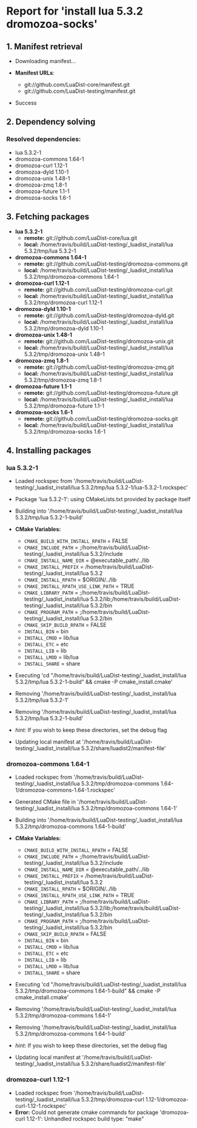 # Report for 'install lua 5.3.2 dromozoa-socks'


## 1. Manifest retrieval

- Downloading manifest...

- **Manifest URLs**:
    - git://github.com/LuaDist-core/manifest.git
    - git://github.com/LuaDist-testing/manifest.git
- Success

## 2. Dependency solving


### Resolved dependencies:
- lua 5.3.2-1
- dromozoa-commons 1.64-1
- dromozoa-curl 1.12-1
- dromozoa-dyld 1.10-1
- dromozoa-unix 1.48-1
- dromozoa-zmq 1.8-1
- dromozoa-future 1.1-1
- dromozoa-socks 1.6-1

## 3. Fetching packages

- **lua 5.3.2-1**
    - **remote:** git://github.com/LuaDist-core/lua.git
    - **local:** /home/travis/build/LuaDist-testing/_luadist_install/lua 5.3.2/tmp/lua 5.3.2-1
- **dromozoa-commons 1.64-1**
    - **remote:** git://github.com/LuaDist-testing/dromozoa-commons.git
    - **local:** /home/travis/build/LuaDist-testing/_luadist_install/lua 5.3.2/tmp/dromozoa-commons 1.64-1
- **dromozoa-curl 1.12-1**
    - **remote:** git://github.com/LuaDist-testing/dromozoa-curl.git
    - **local:** /home/travis/build/LuaDist-testing/_luadist_install/lua 5.3.2/tmp/dromozoa-curl 1.12-1
- **dromozoa-dyld 1.10-1**
    - **remote:** git://github.com/LuaDist-testing/dromozoa-dyld.git
    - **local:** /home/travis/build/LuaDist-testing/_luadist_install/lua 5.3.2/tmp/dromozoa-dyld 1.10-1
- **dromozoa-unix 1.48-1**
    - **remote:** git://github.com/LuaDist-testing/dromozoa-unix.git
    - **local:** /home/travis/build/LuaDist-testing/_luadist_install/lua 5.3.2/tmp/dromozoa-unix 1.48-1
- **dromozoa-zmq 1.8-1**
    - **remote:** git://github.com/LuaDist-testing/dromozoa-zmq.git
    - **local:** /home/travis/build/LuaDist-testing/_luadist_install/lua 5.3.2/tmp/dromozoa-zmq 1.8-1
- **dromozoa-future 1.1-1**
    - **remote:** git://github.com/LuaDist-testing/dromozoa-future.git
    - **local:** /home/travis/build/LuaDist-testing/_luadist_install/lua 5.3.2/tmp/dromozoa-future 1.1-1
- **dromozoa-socks 1.6-1**
    - **remote:** git://github.com/LuaDist-testing/dromozoa-socks.git
    - **local:** /home/travis/build/LuaDist-testing/_luadist_install/lua 5.3.2/tmp/dromozoa-socks 1.6-1

## 4. Installing packages


### lua 5.3.2-1
- Loaded rockspec from '/home/travis/build/LuaDist-testing/_luadist_install/lua 5.3.2/tmp/lua 5.3.2-1/lua-5.3.2-1.rockspec'
- Package 'lua 5.3.2-1': using CMakeLists.txt provided by package itself
- Building into '/home/travis/build/LuaDist-testing/_luadist_install/lua 5.3.2/tmp/lua 5.3.2-1-build'
- **CMake Variables:**
    - `CMAKE_BUILD_WITH_INSTALL_RPATH` = FALSE
    - `CMAKE_INCLUDE_PATH` = ;/home/travis/build/LuaDist-testing/_luadist_install/lua 5.3.2/include
    - `CMAKE_INSTALL_NAME_DIR` = @executable_path/../lib
    - `CMAKE_INSTALL_PREFIX` = /home/travis/build/LuaDist-testing/_luadist_install/lua 5.3.2
    - `CMAKE_INSTALL_RPATH` = $ORIGIN/../lib
    - `CMAKE_INSTALL_RPATH_USE_LINK_PATH` = TRUE
    - `CMAKE_LIBRARY_PATH` = ;/home/travis/build/LuaDist-testing/_luadist_install/lua 5.3.2/lib;/home/travis/build/LuaDist-testing/_luadist_install/lua 5.3.2/bin
    - `CMAKE_PROGRAM_PATH` = ;/home/travis/build/LuaDist-testing/_luadist_install/lua 5.3.2/bin
    - `CMAKE_SKIP_BUILD_RPATH` = FALSE
    - `INSTALL_BIN` = bin
    - `INSTALL_CMOD` = lib/lua
    - `INSTALL_ETC` = etc
    - `INSTALL_LIB` = lib
    - `INSTALL_LMOD` = lib/lua
    - `INSTALL_SHARE` = share
- Executing 'cd "/home/travis/build/LuaDist-testing/_luadist_install/lua 5.3.2/tmp/lua 5.3.2-1-build" && cmake -P cmake_install.cmake'
- Removing '/home/travis/build/LuaDist-testing/_luadist_install/lua 5.3.2/tmp/lua 5.3.2-1'
- Removing '/home/travis/build/LuaDist-testing/_luadist_install/lua 5.3.2/tmp/lua 5.3.2-1-build'

- *hint:* If you wish to keep these directories, set the debug flag
- Updating local manifest at '/home/travis/build/LuaDist-testing/_luadist_install/lua 5.3.2/share/luadist2/manifest-file'

### dromozoa-commons 1.64-1
- Loaded rockspec from '/home/travis/build/LuaDist-testing/_luadist_install/lua 5.3.2/tmp/dromozoa-commons 1.64-1/dromozoa-commons-1.64-1.rockspec'
- Generated CMake file in '/home/travis/build/LuaDist-testing/_luadist_install/lua 5.3.2/tmp/dromozoa-commons 1.64-1'
- Building into '/home/travis/build/LuaDist-testing/_luadist_install/lua 5.3.2/tmp/dromozoa-commons 1.64-1-build'
- **CMake Variables:**
    - `CMAKE_BUILD_WITH_INSTALL_RPATH` = FALSE
    - `CMAKE_INCLUDE_PATH` = ;/home/travis/build/LuaDist-testing/_luadist_install/lua 5.3.2/include
    - `CMAKE_INSTALL_NAME_DIR` = @executable_path/../lib
    - `CMAKE_INSTALL_PREFIX` = /home/travis/build/LuaDist-testing/_luadist_install/lua 5.3.2
    - `CMAKE_INSTALL_RPATH` = $ORIGIN/../lib
    - `CMAKE_INSTALL_RPATH_USE_LINK_PATH` = TRUE
    - `CMAKE_LIBRARY_PATH` = ;/home/travis/build/LuaDist-testing/_luadist_install/lua 5.3.2/lib;/home/travis/build/LuaDist-testing/_luadist_install/lua 5.3.2/bin
    - `CMAKE_PROGRAM_PATH` = ;/home/travis/build/LuaDist-testing/_luadist_install/lua 5.3.2/bin
    - `CMAKE_SKIP_BUILD_RPATH` = FALSE
    - `INSTALL_BIN` = bin
    - `INSTALL_CMOD` = lib/lua
    - `INSTALL_ETC` = etc
    - `INSTALL_LIB` = lib
    - `INSTALL_LMOD` = lib/lua
    - `INSTALL_SHARE` = share
- Executing 'cd "/home/travis/build/LuaDist-testing/_luadist_install/lua 5.3.2/tmp/dromozoa-commons 1.64-1-build" && cmake -P cmake_install.cmake'
- Removing '/home/travis/build/LuaDist-testing/_luadist_install/lua 5.3.2/tmp/dromozoa-commons 1.64-1'
- Removing '/home/travis/build/LuaDist-testing/_luadist_install/lua 5.3.2/tmp/dromozoa-commons 1.64-1-build'

- *hint:* If you wish to keep these directories, set the debug flag
- Updating local manifest at '/home/travis/build/LuaDist-testing/_luadist_install/lua 5.3.2/share/luadist2/manifest-file'

### dromozoa-curl 1.12-1
- Loaded rockspec from '/home/travis/build/LuaDist-testing/_luadist_install/lua 5.3.2/tmp/dromozoa-curl 1.12-1/dromozoa-curl-1.12-1.rockspec'
- **Error:** Could not generate cmake commands for package 'dromozoa-curl 1.12-1': Unhandled rockspec build type: "make"
